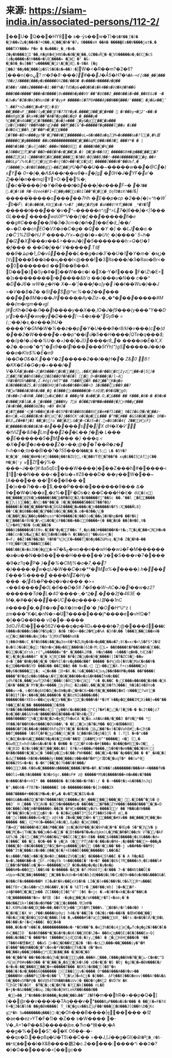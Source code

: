 # 来源: https://siam-india.in/associated-persons/112-2/

��U� Q���HY8� s�-ӯs��w�T)�`$�Y��˲[�)� �h��vZџ�j��4�?+O��,A���h�"�7ڍ O����sH ��A� ����̼�Es��V����jɷt�,� ���TXY���w P�e � �ω� ��z_�_r�x�؞Z�y�N���3Ӏ'��,K�gK�4HNS�w�d����,GZ��uȒ�-�VU�����o�;�EC �cS (z�p����s�tH���<�\0����= �W �" �&-��8�_� u]��?'w������z\��8.�-8�A {�g ��J'��y݃�����{p�SlS�G�s�=��):�`]W�<�R��m?�2�6?[���n{�oڼ? rr�_9�8-���}#��J�Å5�H?�`%�A~+ɗ〚d��_��|��� ?B�z}X����{���y�z�����G©Z��/��O� �v����r�����z�@�� �5��s'A��s2�����+�1:��Y%�/TdS�p&�ͯ�Q�b�i�k4��s�Vd�k@� h��G ���O��4����"���n�X����|0v����b�p��VV ��"�$E��2_���G��i�>��_��6E&z� ~� �2w�u^�I�d�m}�NunB�:�"�yy# �����n]�TP8#���Aӱ��N��Ҕ���/'���� �j�&x�� ͊:.��Ӱ*n2u��6�w�*B:�읗/�����чF_���)ly���EY�77EY�y�.����3����#��  �!��by+�2'<��:� ��mXgb� �kx#�i��^�A�T�pg��i�q9 �_����y� %���nA&��z�7����L�o�}e��� �y&�p���a��� d�(H��Q'Y��M4��!qҺ�� ��P��[&^�=�����f�q����l��u �i�� �d�Qs��h_�"��P>��͓@��� �T��~�B>n���ɡyf�'�P��V�������oL=6�n��Ba�q]M=�o����Ѩ�?l�,�%葍�����G�g������ ��uQ��������������&qMO��z��3� ���Yʷ� � |���h�1��:�u(4��C-���ʜ?���QG � ����Х���%�� �]8��WȲ�%�'��D+��É�h�c����.�) Q��r��(U �����G8#�놊������?���Z3A1-���N�9�b������٬�3�8:�Q1��BJ��!~���ӓ�����B��g.��ꑁ��GŁp^/%ߢL�((�ղN>�njt�D>��!�C�d �����]���U�"��UƄf,� /S����>;�V�Bl���g~��Z��P`U�P��U��~�����w���@C�)xY� 0=�(�,�׃Ʌ$A��r�ͅ�w8�=�[g �0H�J�YF�ͷ'� Zj��Ï�n��mq}_Y>O:��%�;(*�c�͌����|r�Y�R���t�b���|�e���F~� �`7�� .��!$� R�-0zeek�F1~E��y��c�b1l��^���_QηTD�zX?��`/&| �����̅�����o�����7Hh �E��p�cp �2��{�)=^h�Wࠟ -b�F`\ �|�c��0�,Kb�s�-%>�7 j��y�趵ý� �aH��V!Kf��0� _*�Y�`1 �����t�����'�v�^~�����n^ղ^>L7�6��]�<|1���GL��� ����wa\0P^V��{{�f.�������ٚh�e ��g#C�����]9�3�3cm�{�h�{��E�d_|��/�~�D.��cnEO�VX�a�C�g � �Q� �Y �] � �LJ�ֳ�a.� z�Č']%Z@�HJ P ����JƳx~�@�\�+�UV; �(����' 5~h� �l2�Xl���x��&>��wJ�)�5�������h:=Q �t}�1 �f��� � ��G�[��! V�����.T䍁��ظ�9p�1_D�vů����L��g�a�3˺��U�1�Y�m�´* �ӎڑ� [Vʇ���$��ӛ��ԣ���l<@���!�3Ra���/�3�Rao�Br<� �0������d ��R��B��A D���}�Sy�#�]��W��c�i �X�-Y�f��̣� ՗F�\Z\�E= �]s��������*r�����&b'a ��{���u�N�� c��^ �D�J6� wW�ڿ�H� X�~�ʼ|���f�u]_y� i��t��Wu�)��J >_�V��$�Z� �5t�ؕS@^w:%��2����� ����8M�s��Jˠ����̨�Ay�Ziz~�_�*��������#M��{m�rgm��ءgl j#cKh�0��Ռ��t����y��X��,IO�J�f9���(y���"Y��Dy/s��A̓�wӊ�y�Ḍ���[-~&�s��"޳GyB� =(߲��)�s,�e���|hU� ����Y�GM�W�%��z��p�Y�U���9�r8/kI�v���)c�(d ���2�W�����+��p^��iմ�5��H����|QTe�q���$;��/g�!�ߋ)��%U�.�+)��|�J)}����r8_� ����a�Ȅ�X,X �2�.�oa�"�*j"�x9��lI������5ťȲh)")gS�����J��)���a�K!e$%�Ē�n9 I��D�O&�X.��Y�2�����2��(��̲H� � Z&0 8:!�KK�E4�G�y�+���/� V�XA`��e��~J�Kb���r�U���j,;��X��n�r��b�tIyz"��<�|5)� 2��f���h6S��yI�Eb��Qf�h�E�l �_D<�K���j�/l~A !K�V�RDb%��R�,Z.#ɗg(/WĖT" �� ?S��RQ�R ��2��"K�q�o �J�8���$�ZS,�)$E��OHUj�Te�e��t��Hȕ��<3 1�d���ζc��܉9��?F�wT���A�3�k�z��_�ǧ �I���{c������Q�~tzQ狫;�9�磲�gO;{�s��<]<�4N�_Ӓ��|u�a��d.� ���gf� �a���.O,�&��� �� K���,�6�-� �9�o� �V���K�l&�,�_�4���_���Ny 7ӫ �Ö��2V�M��e����{�}<Ψ��y��� [�ಸ�t��ݺ����ՏϖZ�q >�9 �W]� �j�T���'<�!W��m�z�~�E5P�Y�S��6NU��8U$�e#�f51�� 9�II�&㢳�/���z-�m<�,=GL���E�z�:�ho^�]j��0CK'o�]�p�L��� �^M�#�� �&S8�Q���c OR�> �ݔ63E�#�fj�1 ���|!ỏ���2:&��~C�z5=�{.=�U1�G�4{ Z��HcF}������V�U��$�2�~�A`�����s�|X dH�X�ѷ' �tViZ�˒&8�Lm��2��L�� f�j� L��� �E������5�M��� �} ���q.< �X��l�o����Z�>��;@��Ť��R�z� ϯ~h�n�;ta��Bl��?�?55��*�I`���� �;5;׭ L� �5Y�?���'_Ɵ���W#�(#(����j��t�ZU},r���VT壱�T��f� xq�í��ISAfjC�� M��{ʳy w`Zf�ȳ%� ���~J��r]#:&a5qEc���W����]�� �Z���h#�����<1r��N�� ��<��lu�+#Z8���D� ��y��W���~[A����� ��!؝K��8�� � �)x��7I��+�$,���P���i�������9��� Ճ� 9��W�U��a,�z%�F�҈Os�z ��C���H�i(�` dU�)x ������@Z6�e�����S��þ�Ħ�8Q�2/�X�����Y"��Sc ��."��l �E���� ۣ�\|)��.�h:��"���_)�������̓S��8ET��f�Q/���� �l�(������P�k�UG&E�����w���c�n������V�F5:X���ӁL8}��'C��Q8��o���P��[ U�G����.o�+�3��ҁ\� (���R�&��6p���husn*�O#����2�|��D|o���ȵ]�V�hp�#� ��Y�k|����S�r0V��\<i�O�cF��3��>��c𽝚0����+{� ���$� ��[�H�E,V� l+�#6˟�8� 6o���3� ���ǒ1�����$�lEΨo.���"�y�F��s¨f,�pL��J#���B��K�rt�ޱ;T�į���+NH�v� z��[cn�U�ھ�Z˯�OS�W�]m��ޚh �C��ʤǆ|"��uGo+�|�=F;_��Z)��7��2�8_Y�R�^%kԐ�=���T�b�y��Z&Msq.�h� Z��h�~�� !Y0��Y{�T���OS��|���l��{�>�oJD�{�g�~W`7�&ݼ�wo��e��w H��wύ�F�M������ �a�u��N��8��򪶮���H���� ��'ƶ��S���v�7�����9�_z?q� P� }��%�CMj%�o�7˛��?�)����:�w�q)J�W��C�s�**�Ma%�����}.h���E���%���� _����NƩ�Hy� ���٠�|4ѣ�P��q�v�e��� �>=<��&�����0L�6��D�5# 7�6��W~AC�J�!�_�w�z2?������Td�L�40'����-,�^2̟�.���2f�463E � M�,�#��[����UC��p����>)챓��1nC ӫ�����,�#�x��X�)m�t�'� f�O�H_^U^z { zm���"K�L�nN�>�Ʋ?�������j*����e�vHΏ�?�[��Q��ȣ�� v([��-���� 3dOJӮÆl���562V��� q�p�ٝ4Dة����t�7;@����d�``��CK���x�U���sS��{P�5p�) �d� t�Q<~��c2�Mp� %A �}́n�\�� l���3��1��x4� o̌�c��9��u�xb�a'5MXdͳ���hoK� 5j��dH��cC_�f�bB��i���щ3o<6�*�ZLNg�4�>�q��َ��a�7;8(�=xr�<\S�FS*2�넺�u�㊆J�&�[�g:f�@n�>��ԩ�B���N�(61�˃M;{L= ��B����t�P��5��h�C��L �G�U�drsk;r("ݍW�����x"�*.����kڭR�. H�ҳ%��� ~b���!q�W�,td$�?�;��j֑�a���4" � �_k0C��`�F�|Z�q�m�}�����(|I�T�ZCS�-��w d<�`��'�N�ŷ��j�� O�WԳIl�re�g���d��f �����`�4%db[�VU�MaC�e��Y� �ʐQ��#�W�SYD ���U��-��I��@ �� N=�L~ ~��ڎ�X.f+cs�����x}��y6�d����j�; =�o�� O+�X.�L!&����34sԡ{��d��HM�y��� ��F����( ����^�Y�qSz��s8�� �͎\�Y�G���6��e�z&�H���ΪhW�c��E yd%f�I�,���xwfXh�)���((�0CV�ná|`"c� �L��C �;C���x��A���z��:�6 �X�'����'МY��x+����_s jRs �2a��U,����8�fhJ���|_N�1�I4�8Yo� ���u~>�,っ�OS�q6XD�Oۂ�xDW�p�\�H�C6>��rŖ������Į�WIؗ-U���?wV|� �l�Q1f{�+;��4���L����O� ��bzNI&����a��|�����O��rXEbs<��xqv�r���x'2�z���%�!*�)M`k��p�Q���IMXi��}=��^��h���l��� ��������[�爍� 9X��[��d������#��z4]'y��hć�o��Q��:"Cj7�#l�;�/[�9�-� �c2t��jz7 �o���\��1&Ye�!����D�NE�D���<�7�h4�ݗT/���8����D"%��X��څ�=2Bfh�wCA՝��a.xA�&n��/���3 �FU�*�� * 9R��J�F��R6�e6���}�OVA��\'� �E;�xԒ�7�LM�� �Q<�鏶��8O ����G�FI�L��a�j���E 0kFqZ0Y3��`�8�8� @ڀ��?�v)�I�VahB#;�=h$� ��f󁓟����� l�STÇ�F�ʒyI��(�� b��X�kI�ӡS�}l � (.?l �<�ʱo�� k�Q�Ҝ�H&����E9�p�$�6W�"��홪 &��MrU^°����� <� [,� �&wBt=hdװ&�e&�u�t�:� �W�� �:J�F44�<�#{���a �b��@�#E�v3�_ ,(�81D �2�c$���7����L�6] B?�/=6���wY����,5�9�Y�eW����Ј�SH:|�K��d���t��v� 5��Eg�s�{��:PWH���[ ���=�/��`�p��N�� � �^_�A��|�ڪT����~X�O�v����@y(� �����zҭ��m��fۜ�Ͷ*r灊O��uqT�* ��(w*Ѳ �B��29Ѕ<�+�i �-�K"[���)?b��l�t���/��6\��.K�6w������Ӎ���������J�M�=�R.�lW��!a�������V���4#~4����fW���Oli=��,ͦ3�$����`�3�ɚSgc.���sF# z@ �����*M$�$����N��+A�ɴ��z�7��� �n���G�h�+>HI* �� �����B� �(6�d��<�rR�):/ � �-+���t�i<&�8��JnJq}�^;��b6�-F7B7�>]������I b�-������6���r�{Jn���2X ���7����#+��Q�1M�w�;�*ض� �v�T��Z&וֹ�u� ��BG&��a��ZQ�T�hT����3�BC����w�!ݪ�����}���� .�D��ˮ�׭S� @ ��3` H ��� V3AU� �29�m����#p� ��O��;�P��ZY#���(����0���^��=D ��C���[մ��m�R�����6:��Z� �FWe����y�z%-����3r ��`M��&�VW��� l�^���9c�n8q�V:�- � �2�ŵg��T3*SLP}��XS8�>R ø,� ��'c)���i���vG>�-z@(k� Z�e���D�H-�"޶����#Xv�� �����M���m ����� ��_(*H(�=���A4�i�,Oق�@_�e8�� Ԥ�=@ʼ��B���h�J��| M����`Ԓc��ONP���{�ߔ�`�*��94%Ep� S�"�ԧV� ϸ ��M�=jTH��/��o�d=��`�Bt��#�T�w�uҦkm)L�M��R�R[��zN VT�/�kF &E%J�_2�(:��PhS��D�&*��ICJ��X~E�� ���$4���I�����j�iX&���c�d= �]���C`�� �i �O�~��`� y�A (�'PfA�!�:��a�s�M4~;�ր���"��+~���ۈ� E����}~8�G�6���f�S�#+ga����ӯ�h Q��!�i��'��-j w��#��r��M9|���"3t����zz�n��:@���|�/+Eb��D[�������֓�0 L��G�Z  �ss���\f��<��)��e�0;���zZVQ�і� �B���4S%��I.�`� A R�p�춛�=�\J���K��<� Ǖ!.rO�gtb tn��Q���I�'!�+�7 ���]̗�E6{?R����s9;�Ez���l# ��t�P���lo��<>~������v7_�O�w��p�y�p{�y�m�p ���N#�=��6:l��S4�`�r�����-�A� �f:MHA6?:�(��� 7~�'��WU1��Ǜ[� =Upo+�Z���j����� ��� ͐�ukUn�+b�5�b]d@���$�Lז�9Cz�D9<��do�d��&���O&�l �8��cF�s����W��M X]�ҩ�t�kv��ĘeX$�h� LI��)e��J��V�Lt�&7R*u���E ��IfBr~�s&��rv\Φ�&��V,�|�`� %ET]r�_��Y��;Wb] )ַ�<��f-z4̫�R��R��m�� ZCI���jE]�E"d"'[�6 �>jc �.=�)�F�=k��s�^��Kג� t���������?�n= �F牋 [�4 -�q�q���/aK���r�T[<�am;�`� ��d��Z1k+l��3�o�bM��"2��i����.벾JmM� �J.K0Muȁ�n��O��<��;��Vt9e��'XSܷ�M\Ţ���%.`�8�h/�!l��d�0 !��V� [�X_W:,P��\����Up0yi h4�/�'��۠]� O�2�ir��>��X�_�悬WO���� Я�b�zX��8�G $Qh����L[k� �,w����#S�?a]���UX_'��!s:�m�Q�lӤ/�B�L ��)��\�r(�<+���| �Q�4� ���,�G�א�^n��[�,�����������o�·*�ԐW��^�.�e3%�D�i4je�صfc�g�g2�)��C�l�d=��Z}D `�A�6R���*��&�Y�ȝ�U6(��0E�\2�= ��0xq��5Ei�E�[���Ea~Q|���i�d��Z"� ���P�4 t����WsjdQS�;�)y,��) � �ݩHӗH���d� ˤ��` |T��04�悭�#[ ��aS >�G�D��V�2� !�b-�cL\���<������iy�"�M �l���^��@N��Q��^c�eо�*V�Q��nfk�J� d�"�em ����ky���8݃���ȩ*E�ŀ͙���� � �D��8` ��'���f�`��r��d�o�&%��6�ɥ��.���H.���,C���g��OW�ٿ��7-C�m�ꫡ^D /GeP0#e��λO�� �"����ر�$�k�\8� xD�r��'�5 �Όj �gJ��=�BW���E�/�r�v�:�����8���+n�����T��� �EKS)�d��[(�B^�n ���]�)�z����$6B������ (I��[jv�)���� O*���Х���A��V�v>�� ����NW:q���PiǛ�+�z��'\ʽ?�\ɇ]�=kj� �]��ߡ .6Fʩ��8] ��G�eov)���A!��&�ߡ G���ΦuSM�P@� �6V@54TON��N��iUv)� ��D�!g�K2 �VD?W �K ThǟԷ7�l�GY__�ϔ��;c��Kf� �?�k[���� nL�B �+j�<�&U���e�&ų.I�p9�o�}WtLekR��b���d�� _�=��_J^�ʊ���c�K����¿�q����bۀ��^`Z�``H�m��hR�>��p�Q�]{��@r��v���i��TAq���v�*`����8ئP���a�i�r��� � ��(�=F�7d Ǩ+�3�1�l6� ��g�BW����[ T_(��gsx��$ZɋF��!����U���J[Q��h\D�Kc g*�h Sw�������q���}:�`�Oh���B����|ę����� �얔�ae��ez>YT�F�1)� �Z�� s�W���� �-V�_A+1�P��&|l�����jbe.�Ћn�*柍��;�A ��g�%���S߮��K O6��-�-��qx�D.��p8ą�U�T5\��C�� =��J,[J��g�Gl(�Քi`�ꟴ�_r�5-��*8�`���I�X&B����鷫2�c.2�����:����^i ��Ე�?�)�G�����\�<[��gc��

